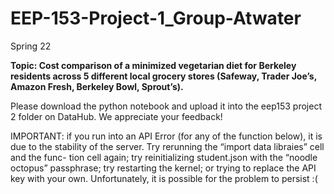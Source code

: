 # EEP-153-Project-1_Group-Atwater
Spring 22

**Topic: Cost comparison of a minimized vegetarian diet for Berkeley residents across 5 different
local grocery stores (Safeway, Trader Joe’s, Amazon Fresh, Berkeley Bowl, Sprout’s).**

Please download the python notebook and upload it into the eep153 project 2 folder on DataHub. We appreciate your feedback!

IMPORTANT: if you run into an API Error (for any of the function below), it is due to the stability of the server. Try rerunning the “import data libraies” cell and the func- tion cell again; try reinitializing student.json with the “noodle octopus” passphrase; try restarting the kernel; or trying to replace the API key with your own. Unfortunately, it is possible for the problem to persist :(
